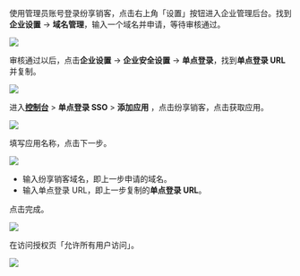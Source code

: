 <IntegrationDetailCard :title="`申请纷享销客域名`">

使用管理员账号登录纷享销客，点击右上角「设置」按钮进入企业管理后台。找到**企业设置** -> **域名管理**，输入一个域名并申请，等待审核通过。

![](~@imagesZhCn/integration/fxiaoke/1-1.png)

审核通过以后，点击**企业设置** -> **企业安全设置** -> **单点登录**，找到**单点登录 URL** 并复制。

![](~@imagesZhCn/integration/fxiaoke/1-2.png)

</IntegrationDetailCard>

<IntegrationDetailCard :title="`在 ${$localeConfig.brandName} 中创建应用`">

进入[**控制台**](https://console.authing.cn) > **单点登录 SSO** > **添加应用** ，点击纷享销客，点击获取应用。

![](~@imagesZhCn/integration/fxiaoke/1-3.png)

填写应用名称，点击下一步。

![](~@imagesZhCn/integration/fxiaoke/1-4.png)

- 输入纷享销客域名，即上一步申请的域名。
- 输入单点登录 URL，即上一步复制的**单点登录 URL**。

点击完成。

![](~@imagesZhCn/integration/fxiaoke/1-5.png)

在访问授权页「允许所有用户访问」。

![](~@imagesZhCn/integration/fxiaoke/1-6.png)

</IntegrationDetailCard>
